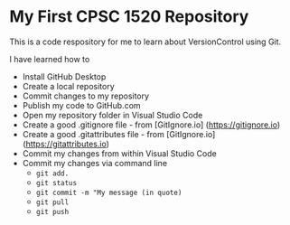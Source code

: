 # My First CPSC 1520 Repository

This is a code respository for me to learn about VersionControl using Git.

I have learned how to 

- Install GitHub Desktop
- Create a local repository
- Commit changes to my repository
- Publish my code to GitHub.com
- Open my repository folder in Visual Studio Code
- Create a good .gitignore file - from [GitIgnore.io] (https://gitignore.io)
- Create a good .gitattributes file - from [GitIgnore.io] (https://gitattributes.io)
- Commit my changes from within Visual Studio Code
- Commit my changes via command line
    - `git add.`
    - `git status`
    - `git commit -m "My message (in quote)`
    - `git pull`
    - `git push`
    